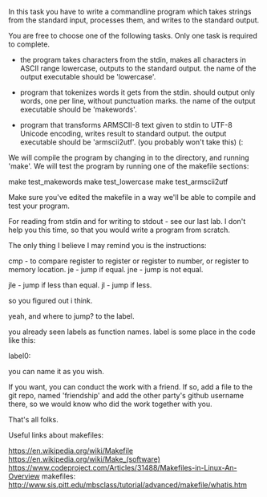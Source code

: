 
In this task you have to write a commandline program which takes strings from the standard input, processes them, and writes to the standard output.

You are free to choose one of the following tasks. Only one task is required to complete.

* the program takes characters from the stdin, makes all characters in ASCII range lowercase, outputs to the standard output. the name of the output executable should be 'lowercase'.

* program that tokenizes words it gets from the stdin. should output only words, one per line, without punctuation marks. the name of the output executable should be 'makewords'.

* program that transforms ARMSCII-8 text given to stdin to UTF-8 Unicode encoding, writes result to standard output. the output executable should be 'armscii2utf'. (you probably won't take this) (:

We will compile the program by changing in to the directory, and running 'make'. We will test the program by running one of the makefile sections: 

make test_makewords
make test_lowercase
make test_armscii2utf

Make sure you've edited the makefile in a way we'll be able to compile and test your program.

For reading from stdin and for writing to stdout - see our last lab.
I don't help you this time, so that you would write a program from scratch.

The only thing I believe I may remind you is the instructions:

cmp - to compare register to register or register to number, or register to memory location.
je - jump if equal.
jne - jump is not equal.

jle - jump if less than equal. jl - jump if less.

so you figured out i think.

yeah, and where to jump? to the label.

you already seen labels as function names. label is some place in the code like this:

label0:

you can name it as you wish.

If you want, you can conduct the work with a friend. If so, add a file to the git repo, named 'friendship' and add the other party's github username there, so we would know who did the work together with you.

That's all folks.

Useful links about makefiles:

https://en.wikipedia.org/wiki/Makefile
https://en.wikipedia.org/wiki/Make_(software)
https://www.codeproject.com/Articles/31488/Makefiles-in-Linux-An-Overview
makefiles:
http://www.sis.pitt.edu/mbsclass/tutorial/advanced/makefile/whatis.htm



